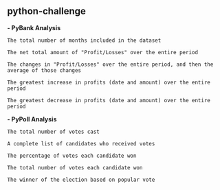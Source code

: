 ## python-challenge

**- PyBank Analysis**

    The total number of months included in the dataset

    The net total amount of "Profit/Losses" over the entire period

    The changes in "Profit/Losses" over the entire period, and then the average of those changes

    The greatest increase in profits (date and amount) over the entire period

    The greatest decrease in profits (date and amount) over the entire period

**- PyPoll Analysis**

    The total number of votes cast

    A complete list of candidates who received votes

    The percentage of votes each candidate won

    The total number of votes each candidate won

    The winner of the election based on popular vote
